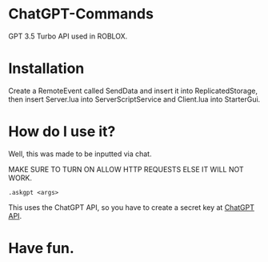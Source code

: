 # ChatGPT-Commands
GPT 3.5 Turbo API used in ROBLOX.

# Installation
Create a RemoteEvent called SendData and insert it into ReplicatedStorage, then insert Server.lua into ServerScriptService and Client.lua into StarterGui.

# How do I use it?
Well, this was made to be inputted via chat.

MAKE SURE TO TURN ON ALLOW HTTP REQUESTS ELSE IT WILL NOT WORK.
```
.askgpt <args>
```

This uses the ChatGPT API, so you have to create a secret key at [ChatGPT API](https://platform.openai.com/account/api-keys).

# Have fun.
